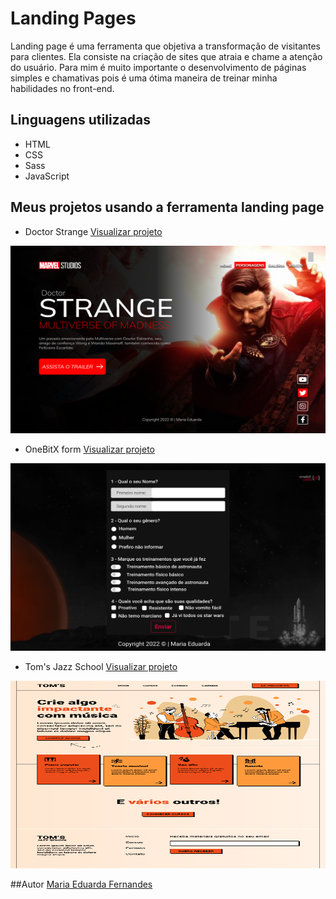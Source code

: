 # Landing Pages

Landing page é uma ferramenta que objetiva a transformação de visitantes para clientes. Ela consiste na criação de sites que atraia e chame a atenção do usuário.
Para mim é muito importante o desenvolvimento de páginas simples e chamativas pois é uma ótima maneira de treinar minha habilidades no front-end.

## Linguagens utilizadas
- HTML
- CSS
- Sass
- JavaScript

## Meus projetos usando a ferramenta landing page

- Doctor Strange
[Visualizar projeto](https://maria-efs.github.io/landing-pages/doctor-strange/)
<img src="./imgs/doctor-strange.png" alt="doctor-strange" width="600" height="300">

- OneBitX form
[Visualizar projeto](https://maria-efs.github.io/landing-pages/onebitX-form/)
<img src="./imgs/onebitX.png" alt="OneBitX form" width="600" height="300">

- Tom's Jazz School
[Visualizar projeto](https://maria-efs.github.io/landing-pages/jazz-school/)
<img src="./imgs/jazz-school.png" alt="Tom's Jazz School" width="600" height="300">

##Autor
[Maria Eduarda Fernandes](https://maria-efs.github.io/)
